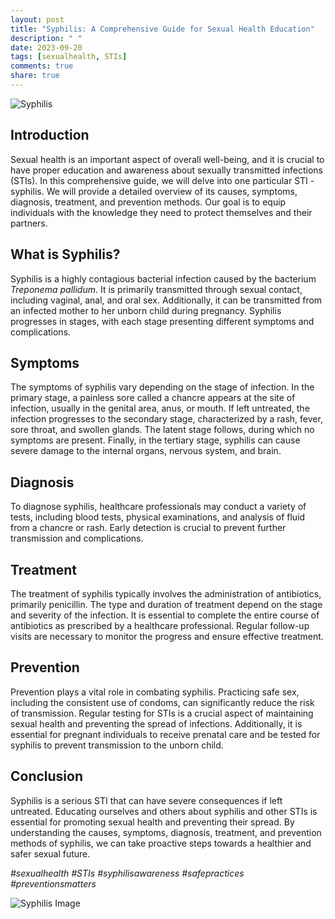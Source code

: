 ```yaml
---
layout: post
title: "Syphilis: A Comprehensive Guide for Sexual Health Education"
description: " "
date: 2023-09-20
tags: [sexualhealth, STIs]
comments: true
share: true
---
```


![Syphilis](https://source.unsplash.com/1600x900/?syphilis)

## Introduction
Sexual health is an important aspect of overall well-being, and it is crucial to have proper education and awareness about sexually transmitted infections (STIs). In this comprehensive guide, we will delve into one particular STI - syphilis. We will provide a detailed overview of its causes, symptoms, diagnosis, treatment, and prevention methods. Our goal is to equip individuals with the knowledge they need to protect themselves and their partners.

## What is Syphilis?
Syphilis is a highly contagious bacterial infection caused by the bacterium *Treponema pallidum*. It is primarily transmitted through sexual contact, including vaginal, anal, and oral sex. Additionally, it can be transmitted from an infected mother to her unborn child during pregnancy. Syphilis progresses in stages, with each stage presenting different symptoms and complications.

## Symptoms
The symptoms of syphilis vary depending on the stage of infection. In the primary stage, a painless sore called a chancre appears at the site of infection, usually in the genital area, anus, or mouth. If left untreated, the infection progresses to the secondary stage, characterized by a rash, fever, sore throat, and swollen glands. The latent stage follows, during which no symptoms are present. Finally, in the tertiary stage, syphilis can cause severe damage to the internal organs, nervous system, and brain.

## Diagnosis
To diagnose syphilis, healthcare professionals may conduct a variety of tests, including blood tests, physical examinations, and analysis of fluid from a chancre or rash. Early detection is crucial to prevent further transmission and complications.

## Treatment
The treatment of syphilis typically involves the administration of antibiotics, primarily penicillin. The type and duration of treatment depend on the stage and severity of the infection. It is essential to complete the entire course of antibiotics as prescribed by a healthcare professional. Regular follow-up visits are necessary to monitor the progress and ensure effective treatment.

## Prevention
Prevention plays a vital role in combating syphilis. Practicing safe sex, including the consistent use of condoms, can significantly reduce the risk of transmission. Regular testing for STIs is a crucial aspect of maintaining sexual health and preventing the spread of infections. Additionally, it is essential for pregnant individuals to receive prenatal care and be tested for syphilis to prevent transmission to the unborn child.

## Conclusion
Syphilis is a serious STI that can have severe consequences if left untreated. Educating ourselves and others about syphilis and other STIs is essential for promoting sexual health and preventing their spread. By understanding the causes, symptoms, diagnosis, treatment, and prevention methods of syphilis, we can take proactive steps towards a healthier and safer sexual future.

*#sexualhealth #STIs #syphilisawareness #safepractices #preventionsmatters*

![Syphilis Image](https://source.unsplash.com/1600x900/?sexual+health)